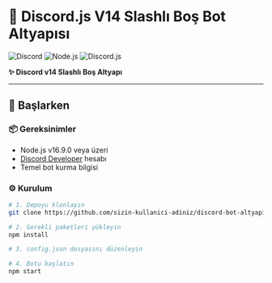 # 🤖 Discord.js V14 Slashlı Boş Bot Altyapısı

![Discord](https://img.shields.io/badge/Discord-5865F2?style=for-the-badge&logo=discord&logoColor=white)
![Node.js](https://img.shields.io/badge/Node.js-43853D?style=for-the-badge&logo=node.js&logoColor=white)
![Discord.js](https://img.shields.io/badge/discord.js-v14-5865F2?style=for-the-badge&logo=discord)

**✨ Discord v14 Slashlı Boş Altyapı**

---

## 🚀 Başlarken

### 📦 Gereksinimler
- Node.js v16.9.0 veya üzeri
- [Discord Developer](https://discord.com/developers/applications) hesabı
- Temel bot kurma bilgisi

### ⚙️ Kurulum
```bash
# 1. Depoyu klonlayın
git clone https://github.com/sizin-kullanici-adiniz/discord-bot-altyapi.git

# 2. Gerekli paketleri yükleyin
npm install

# 3. config.json dosyasını düzenleyin

# 4. Botu başlatın
npm start